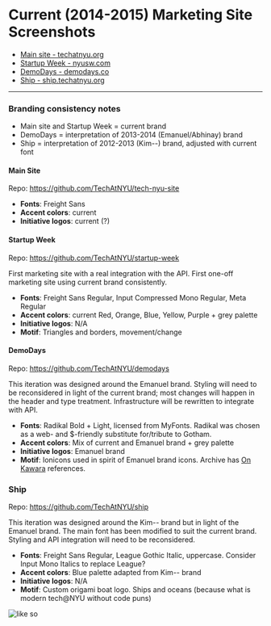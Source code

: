 # Current (2014-2015) Marketing Site Screenshots

- [Main site - techatnyu.org](http://techatnyu.org)
- [Startup Week - nyusw.com](http://nyusw.org)
- [DemoDays - demodays.co](http://demodays.co)
- [Ship - ship.techatnyu.org](http://ship.techatnyu.org)

------

### Branding consistency notes

- Main site and Startup Week = current brand
- DemoDays = interpretation of 2013-2014 (Emanuel/Abhinay) brand
- Ship = interpretation of 2012-2013 (Kim--) brand, adjusted with current font

#### Main Site

Repo: https://github.com/TechAtNYU/tech-nyu-site

- **Fonts**: Freight Sans
- **Accent colors**: current
- **Initiative logos**: current (?)


#### Startup Week

Repo: https://github.com/TechAtNYU/startup-week

First marketing site with a real integration with the API. First one-off marketing site using current brand consistently.

- **Fonts**: Freight Sans Regular, Input Compressed Mono Regular, Meta Regular
- **Accent colors**: current Red, Orange, Blue, Yellow, Purple + grey palette
- **Initiative logos**: N/A
- **Motif**: Triangles and borders, movement/change


#### DemoDays

Repo: https://github.com/TechAtNYU/demodays

This iteration was designed around the Emanuel brand. Styling will need to be reconsidered in light of the current brand; most changes will happen in the header and type treatment. Infrastructure will be rewritten to integrate with API.

- **Fonts**: Radikal Bold + Light, licensed from MyFonts. Radikal was chosen as a web- and $-friendly substitute for/tribute to Gotham.
- **Accent colors**: Mix of current and Emanuel brand + grey palette
- **Initiative logos**: Emanuel brand
- **Motif**: Ionicons used in spirit of Emanuel brand icons. Archive has [On Kawara](http://en.wikipedia.org/wiki/On_Kawara) references.


### Ship

Repo: https://github.com/TechAtNYU/ship

This iteration was designed around the Kim-- brand but in light of the Emanuel brand. The main font has been modified to suit the current brand. Styling and API integration will need to be reconsidered.

- **Fonts**: Freight Sans Regular, League Gothic Italic, uppercase. Consider Input Mono Italics to replace League?
- **Accent colors**: Blue palette adapted from Kim-- brand
- **Initiative logos**: N/A
- **Motif**: Custom origami boat logo. Ships and oceans (because what is modern tech@NYU without code puns)

![like so](http://media.giphy.com/media/143vPc6b08locw/giphy.gif)